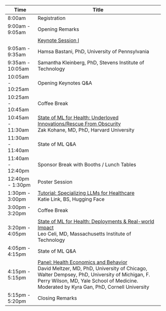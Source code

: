 <table class="table table-bordered table-sm">
  	<thead>
    <tr>
      <th style='width:15%'>Time</th>
      <th style='width:70%'>Title</th>
    </tr>
	</thead>
	 <tbody>
    <tr>
      <td>8:00am</td>
      <td>Registration</td>
    </tr>
    <tr>
      <td>9:00am - 9:05am</td>
      <td>Opening Remarks</td>
    </tr>
    <tr>
      <td></td>
      <td class="keynote"><span class="border-left-0"><span class="font-weight-bold"><a href="speakers.html#tab-keynotes">Keynote Session I</a></span></span></td>
    </tr>
     <tr>
      <td>9:05am - 9:35am</td>
      <td>
<span class="font-italic"><span class="font-weight-bold">Hamsa Bastani, PhD,</span> University of Pennsylvania</span>
      </td>
    </tr>
    <tr>
      <td>9:35am - 10:05am</td>
      <td><a href="speakers.html#tab-keynotes"></a><!-- <br> -->
        <span class="font-italic"><span class="font-weight-bold">Samantha Kleinberg, PhD,</span> Stevens Institute of Technology</span>
      </td> 
    </tr>
    <tr>
      <td>10:05am - 10:25am</td>
      <td>Opening Keynotes Q&A</td>
    </tr>
    <tr>
      <td>10:25am - 10:45am</td>
      <td>Coffee Break</td>
    </tr>
    <tr>
      <td>10:45am - 11:30am</td>
      <td><a href="speakers.html?S01#tab-ml_health">State of ML for Health:  Underloved Innovations/Rescue From Obscurity</a><br>
        <span class="font-italic"><span class="font-weight-bold">Zak Kohane, MD, PhD,</span> Harvard University</span>
      </td> 
    </tr>
     <tr>
      <td>11:30am - 11:40am</td>
      <td>State of ML Q&A</td>
    </tr>
     <tr>
      <td>11:40am - 12:40pm</td>
      <td>Sponsor Break with Booths / Lunch Tables</td>
    </tr>
    <tr>
      <td>12:40pm - 1:30pm</td>
      <td>Poster Session</td>
    </tr>
    <tr>
      <td>1:30pm - 3:00pm</td>
      <td>
        <a href="speakers.html?T01#tab-tutorials">Tutorial: Specializing LLMs for Healthcare</a><br>
        <span class="font-italic"><span class="font-weight-bold">Katie Link, BS,</span> Hugging Face</span>
      </td> 
     <tr>
    <tr>
      <td>3:00pm - 3:20pm</td>
      <td>Coffee Break</td>
    </tr>
    <tr>
      <td>3:20pm - 4:05pm</td>
      <td><a href="speakers.html?M03#tab-ml_health">State of ML for Health: Deployments & Real-world Impact</a><br>
        <span class="font-italic"><span class="font-weight-bold">Leo Celi, MD,</span> Massachusetts Institute of Technology</span>
      </td> 
    </tr>
    <tr>
      <td>4:05pm - 4:15pm</td>
      <td>State of ML Q&A</td>
    </tr>
    <tr>
      <td>4:15pm - 5:15pm</td>
      <td>
        <a href="speakers.html#tab-panels">Panel: Health Economics and Behavior</a><br>
        <span class="font-italic"><span class="font-weight-bold">David Meltzer, MD, PhD,</span> University of Chicago</span>, <span class="font-italic"><span class="font-weight-bold">Walter Dempsey, PhD,</span> University of Michigan</span>, <span class="font-italic"><span class="font-weight-bold">F. Perry Wilson, MD,</span> Yale School of Medicine</span>. <span class="font-italic">Moderated by <span class="font-weight-bold">Kyra Gan, PhD,</span> Cornell University</span>     
        <!--
        <span class="font-italic">Li Xu, Bo Liu, Ameer Hamza Khan, Lu Fan, <span class="font-weight-bold">Xiao-Ming Wu</span></span>: <a href="proceeding_P13.html">Multi-modal Pre-training for Medical Vision-language Understanding and Generation: An Empirical Study with A New Benchmark</a><br>
        <span class="font-italic"><span class="font-weight-bold">Vincent Jeanselme</span>, Chang Ho Yoon, Brian Tom, Jessica Barrett</span>: <a href="proceeding_P12.html">Neural Fine-Gray: Monotonic neural networks for competing risks</a><br>
        <span class="font-italic"><span class="font-weight-bold">Eunbyeol Cho</span>, Min Jae Lee, Kyunghoon Hur, Jiyoun Kim, Jinsung Yoon, Edward Choi</span>: <a href="proceeding_P28.html">Rediscovery of CNN's Versatility for Text-based Encoding of Raw Electronic Health Records</a><br>
        <span class="font-italic"><span class="font-weight-bold">William La Cava</span>, Elle Lett, Guangya Wan</span>: <a href="proceeding_P23.html">Fair Admission Risk Prediction with Proportional Multicalibration</a>
        -->
        </td>
    </tr>
    <tr>
      <td>5:15pm - 5:20pm</td>
      <td>Closing Remarks</td>
    </tr>
  </tbody>
</table>